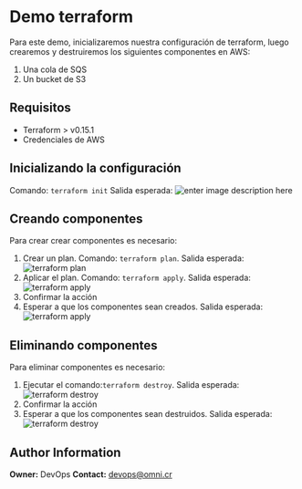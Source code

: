 ﻿
  
  

# Demo terraform

Para este demo, inicializaremos nuestra configuración de terraform, luego crearemos y destruiremos los siguientes componentes en AWS:

 1. Una cola de SQS
 2. Un bucket de S3
 

## Requisitos

 - Terraform > v0.15.1
 - Credenciales de AWS 
 

## Inicializando la configuración

Comando: `terraform init`
Salida esperada: ![enter image description here](./images/terraform_init.png)



## Creando componentes

Para crear crear componentes es necesario:

 1. Crear un plan. Comando: `terraform plan`. Salida esperada: ![terraform plan](./images/terraform_plan.png)
 2. Aplicar el plan.  Comando: `terraform apply`. Salida esperada: ![terraform apply](./images/terraform_apply_1.png)
 3. Confirmar la acción
 4. Esperar a que los componentes sean creados. Salida esperada: ![terraform apply](./images/terraform_apply_2.png)


## Eliminando componentes
Para eliminar componentes es necesario: 
1. Ejecutar el comando:`terraform destroy`. Salida esperada: ![terraform destroy](./images/terraform_destroy_1.png)
2. Confirmar la acción
3. Esperar a que los componentes sean destruidos. Salida esperada: ![terraform destroy](./images/terraform_destroy_2.png)




Author Information
------------------

**Owner:** DevOps
**Contact:** [devops@omni.cr](mailto:devops@omni.cr?subject=[demo-terraform]%20Role%20Nginx)

